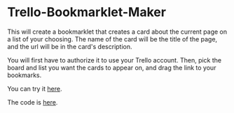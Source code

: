 Trello-Bookmarklet-Maker
========================

This will create a bookmarklet that creates a card about the current page on a list of your choosing.
The name of the card will be the title of the page, and the url will be in the card's description.

You will first have to authorize it to use your Trello account.
Then, pick the board and list you want the cards to appear on, and drag the link to your bookmarks.

You can try it [here](http://thedufer.github.com/Trello-Bookmarklet-Maker).

The code is [here](https://github.com/thedufer/Trello-Bookmarklet-Maker/tree/gh-pages).
